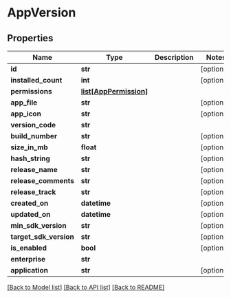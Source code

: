 # AppVersion

## Properties
Name | Type | Description | Notes
------------ | ------------- | ------------- | -------------
**id** | **str** |  | [optional] 
**installed_count** | **int** |  | [optional] 
**permissions** | [**list[AppPermission]**](AppPermission.md) |  | 
**app_file** | **str** |  | [optional] 
**app_icon** | **str** |  | [optional] 
**version_code** | **str** |  | 
**build_number** | **str** |  | [optional] 
**size_in_mb** | **float** |  | [optional] 
**hash_string** | **str** |  | [optional] 
**release_name** | **str** |  | [optional] 
**release_comments** | **str** |  | [optional] 
**release_track** | **str** |  | [optional] 
**created_on** | **datetime** |  | [optional] 
**updated_on** | **datetime** |  | [optional] 
**min_sdk_version** | **str** |  | [optional] 
**target_sdk_version** | **str** |  | [optional] 
**is_enabled** | **bool** |  | [optional] 
**enterprise** | **str** |  | 
**application** | **str** |  | [optional] 

[[Back to Model list]](../README.md#documentation-for-models) [[Back to API list]](../README.md#documentation-for-api-endpoints) [[Back to README]](../README.md)


